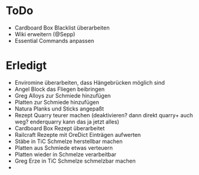 # ToDo
* Cardboard Box Blacklist überarbeiten
* Wiki erweitern (@Sepp)
* Essential Commands anpassen


# Erledigt
* Enviromine überarbeiten, dass Hängebrücken möglich sind
* Angel Block das Fliegen beibringen
* Greg Alloys zur Schmiede hinzufügen
* Platten zur Schmiede hinzufügen
* Natura Planks und Sticks angepaßt
* Rezept Quarry teurer machen (deaktivieren? dann direkt quarry+ auch weg? enderquarry kann das ja jetzt alles)
* Cardboard Box Rezept überarbeitet
* Railcraft Rezepte mit OreDict Einträgen aufwerten
* Stäbe in TiC Schmelze herstellbar machen
* Platten aus Schmiede etwas verteuern
* Platten wieder in Schmelze verarbeitbar
* Greg Erze in TiC Schmelze schmelzbar machen
* 
